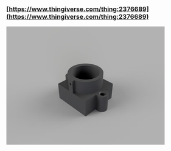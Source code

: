 ### [https://www.thingiverse.com/thing:2376689](https://www.thingiverse.com/thing:2376689)

![pic](5bfe77c1ac6558f93d645a9e2c55dc69_display_large.jpg)
